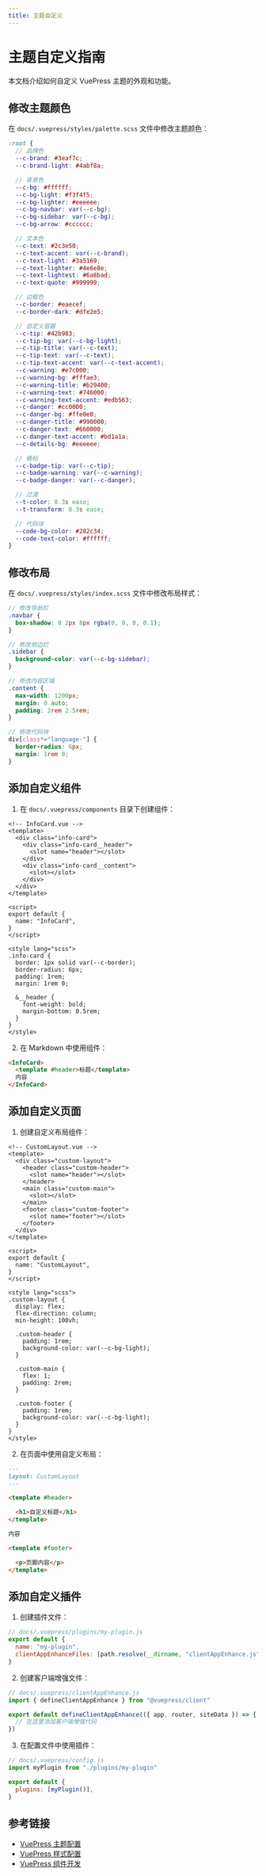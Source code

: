```yaml
---
title: 主题自定义
---
```


# 主题自定义指南

本文档介绍如何自定义 VuePress 主题的外观和功能。

## 修改主题颜色

在 `docs/.vuepress/styles/palette.scss` 文件中修改主题颜色：

```scss
:root {
  // 品牌色
  --c-brand: #3eaf7c;
  --c-brand-light: #4abf8a;

  // 背景色
  --c-bg: #ffffff;
  --c-bg-light: #f3f4f5;
  --c-bg-lighter: #eeeeee;
  --c-bg-navbar: var(--c-bg);
  --c-bg-sidebar: var(--c-bg);
  --c-bg-arrow: #cccccc;

  // 文本色
  --c-text: #2c3e50;
  --c-text-accent: var(--c-brand);
  --c-text-light: #3a5169;
  --c-text-lighter: #4e6e8e;
  --c-text-lightest: #6a8bad;
  --c-text-quote: #999999;

  // 边框色
  --c-border: #eaecef;
  --c-border-dark: #dfe2e5;

  // 自定义容器
  --c-tip: #42b983;
  --c-tip-bg: var(--c-bg-light);
  --c-tip-title: var(--c-text);
  --c-tip-text: var(--c-text);
  --c-tip-text-accent: var(--c-text-accent);
  --c-warning: #e7c000;
  --c-warning-bg: #fffae3;
  --c-warning-title: #b29400;
  --c-warning-text: #746000;
  --c-warning-text-accent: #edb563;
  --c-danger: #cc0000;
  --c-danger-bg: #ffe0e0;
  --c-danger-title: #990000;
  --c-danger-text: #660000;
  --c-danger-text-accent: #bd1a1a;
  --c-details-bg: #eeeeee;

  // 徽标
  --c-badge-tip: var(--c-tip);
  --c-badge-warning: var(--c-warning);
  --c-badge-danger: var(--c-danger);

  // 过渡
  --t-color: 0.3s ease;
  --t-transform: 0.3s ease;

  // 代码块
  --code-bg-color: #282c34;
  --code-text-color: #ffffff;
}
```

## 修改布局

在 `docs/.vuepress/styles/index.scss` 文件中修改布局样式：

```scss
// 修改导航栏
.navbar {
  box-shadow: 0 2px 8px rgba(0, 0, 0, 0.1);
}

// 修改侧边栏
.sidebar {
  background-color: var(--c-bg-sidebar);
}

// 修改内容区域
.content {
  max-width: 1200px;
  margin: 0 auto;
  padding: 2rem 2.5rem;
}

// 修改代码块
div[class*="language-"] {
  border-radius: 6px;
  margin: 1rem 0;
}
```

## 添加自定义组件

1. 在 `docs/.vuepress/components` 目录下创建组件：

```vue
<!-- InfoCard.vue -->
<template>
  <div class="info-card">
    <div class="info-card__header">
      <slot name="header"></slot>
    </div>
    <div class="info-card__content">
      <slot></slot>
    </div>
  </div>
</template>

<script>
export default {
  name: "InfoCard",
}
</script>

<style lang="scss">
.info-card {
  border: 1px solid var(--c-border);
  border-radius: 6px;
  padding: 1rem;
  margin: 1rem 0;

  &__header {
    font-weight: bold;
    margin-bottom: 0.5rem;
  }
}
</style>
```

2. 在 Markdown 中使用组件：

```md
<InfoCard>
  <template #header>标题</template>
  内容
</InfoCard>
```

## 添加自定义页面

1. 创建自定义布局组件：

```vue
<!-- CustomLayout.vue -->
<template>
  <div class="custom-layout">
    <header class="custom-header">
      <slot name="header"></slot>
    </header>
    <main class="custom-main">
      <slot></slot>
    </main>
    <footer class="custom-footer">
      <slot name="footer"></slot>
    </footer>
  </div>
</template>

<script>
export default {
  name: "CustomLayout",
}
</script>

<style lang="scss">
.custom-layout {
  display: flex;
  flex-direction: column;
  min-height: 100vh;

  .custom-header {
    padding: 1rem;
    background-color: var(--c-bg-light);
  }

  .custom-main {
    flex: 1;
    padding: 2rem;
  }

  .custom-footer {
    padding: 1rem;
    background-color: var(--c-bg-light);
  }
}
</style>
```

2. 在页面中使用自定义布局：

```md
---
layout: CustomLayout
---

<template #header>

  <h1>自定义标题</h1>
</template>

内容

<template #footer>

  <p>页脚内容</p>
</template>
```

## 添加自定义插件

1. 创建插件文件：

```js
// docs/.vuepress/plugins/my-plugin.js
export default {
  name: "my-plugin",
  clientAppEnhanceFiles: [path.resolve(__dirname, "clientAppEnhance.js")],
}
```

2. 创建客户端增强文件：

```js
// docs/.vuepress/clientAppEnhance.js
import { defineClientAppEnhance } from "@vuepress/client"

export default defineClientAppEnhance(({ app, router, siteData }) => {
  // 在这里添加客户端增强代码
})
```

3. 在配置文件中使用插件：

```js
// docs/.vuepress/config.js
import myPlugin from "./plugins/my-plugin"

export default {
  plugins: [myPlugin()],
}
```

## 参考链接

- [VuePress 主题配置](https://v2.vuepress.vuejs.org/zh/reference/default-theme/config.html)
- [VuePress 样式配置](https://v2.vuepress.vuejs.org/zh/reference/default-theme/styles.html)
- [VuePress 组件开发](https://v2.vuepress.vuejs.org/zh/advanced/cookbook/usage-of-client-config.html)

